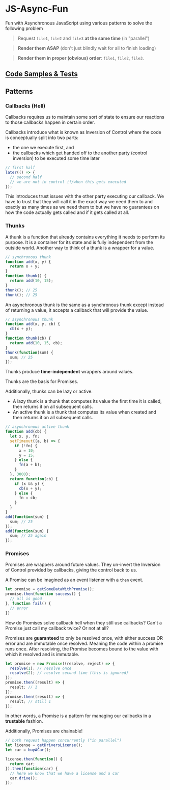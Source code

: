# JS-Async-Fun
Fun with Asynchronous JavaScript using various patterns to solve the
following problem

> Request `file1`, `file2` and `file3` **at the same time** (in "parallel")

> **Render them ASAP** (don't just blindly wait for all to finish loading)

> **Render them in proper (obvious) order**: `file1`, `file2`, `file3`.

## [Code Samples & Tests](https://nem035.github.io/js-async-fun/)

## Patterns

### Callbacks (Hell)
Callbacks requires us to maintain
some sort of state to ensure our
reactions to those callbacks happen
in certain order.

Callbacks introduce what is known as
Inversion of Control where the code
is conceptually split into two parts:

- the one we execute first, and
- the callbacks which get handed
off to the another party (control
inversion) to be executed some time
later

```javascript
// first half
later(() => {
  // second half
  // we are not in control if/when this gets executed
});
```

This introduces trust issues with the
other party executing our callback. We
have to trust that they will call it
in the exact way we need them to and
exactly as many times as we need them
to but we have no guarantees on how
the code actually gets called and if
it gets called at all.

### Thunks
A thunk is a function that
already contains everything
it needs to perform its
purpose. It is a container
for its state and is fully
independent from the outside
world. Another way to think
of a thunk is a wrapper for
a value.

```javascript
// synchronous thunk
function add(x, y) {
  return x + y;
}
function thunk() {
  return add(10, 15);
}
thunk(); // 25
thunk(); // 25
```

An asynchronous thunk is the
same as a synchronous thunk
except instead of returning
a value, it accepts a callback
that will provide the value.

```javascript
// asynchronous thunk
function add(x, y, cb) {
  cb(x + y);
}
function thunk(cb) {
  return add(10, 15, cb);
}
thunk(function(sum) {
  sum; // 25
});
```

Thunks produce **time-independent**
wrappers around values.

Thunks are the basis for Promises.

Additionally, thunks can be
lazy or active.

- A lazy thunk is a thunk that
computes its value the first
time it is called, then
returns it on all subsequent
calls.
- An active thunk is a thunk that
computes its value when created
and then returns it on all
subsequent calls.

```javascript
// asynchronous active thunk
function add(cb) {
  let x, y, fn;
  setTimeout((a, b) => {
    if (!fn) {
      x = 10;
      y = 15;
    } else {
      fn(a + b);
    }
  }, 3000);
  return function(cb) {
    if (x && y) {
      cb(x + y);
    } else {
      fn = cb;
    }
  }
}
add(function(sum) {
  sum; // 25
});
add(function(sum) {
  sum; // 25 again
});
```

### Promises
Promises are wrappers around
future values. They un-invert
the Inversion of Control
provided by callbacks, giving
the control back to us.

A Promise can be imagined as
an event listener with a `then`
event.

```javascript
let promise = getSomeDataWithPromise();
promise.then(function success() {
  // all is good
}, function fail() {
  // error
})
```

How do Promises solve callback hell
when they still use callbacks? Can't
a Promise just call my callback twice?
Or not at all?

Promises are **guaranteed** to only be
resolved once, with either success OR
error and are immutable once resolved.
Meaning the code within a promise runs
once. After resolving, the Promise
becomes bound to the value with which
it resolved and is immutable.

```javascript
let promise = new Promise((resolve, reject) => {
  resolve(1); // resolve once
  resolve(2); // resolve second time (this is ignored)
});
promise.then((result) => {
  result; // 1
});
promise.then((result) => {
  result; // still 1
});
```

In other words, a Promise is a pattern
for managing our callbacks in a **trustable**
fashion.

Additionally, Promises are chainable!

```javascript
// both request happen concurrently ("in parallel")
let license = getDriversLicense();
let car = buyACar();

license.then(function() {
  return car;
}).then(function(car) {
  // here we know that we have a license and a car
  car.drive();
});
```
